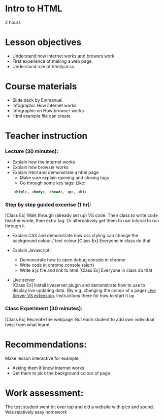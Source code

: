 # Intro to HTML
2 hours

# Lesson objectives
- Understand how internet works and browers work
- First experience of making a web page
- Understand role of html/js/css

# Course materials
- Slide deck by Emmanuel
- Infographic How internet works
- Infographic on How browser works
- Html example file can create


# Teacher instruction
### Lecture (30 minutes):
- Explain how the internet works
- Explain how browser works
- Explain Html and demonstrate a html page
    - Make sure explain opening and closing tags
    - Go through some key tags: Like:
```html
    <html>, <body>, <head>, <p>, <h1>
```

### Step by step guided excerise (1 hr):
[Class Ex] Walk through (already set up) VS code. Then class to write code teacher wrote, then extra tag. 
Or alternatively get them to use tutorial to run through it

- Explain CSS and demonstrate how css styling can change the background colour / text colour
[Class Ex] Everyone in class do that

- Explain Javascript:
    - Demonstrate how to open debug console in chrome
    - Write code in chrome console (alert)
    - Write a js file and link to html
[Class Ex] Everyone in class do that

- Live server  
[Class Ex] Install liveserver plugin and demonstrate how to use to display live updating data. (By e.g. changing the colour of a page)
[Live Server VS extension](https://marketplace.visualstudio.com/items?itemName=ritwickdey.LiveServer). Instructions there for how to start it up


### Class Experiment (30 minutes): 
[Class Ex] Recreate the webpage. But each student to add own individual twist from what learnt

# Recommendations:
Make lesson interactive for example:
- Asking them if know internet works
- Get them to pick the background colour of page 


# Work assessment:
The test student went bit over top and did a website with pics and sound. Was relatively easy homework
